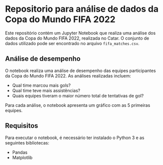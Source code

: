 # Repositorio para análise de dados da Copa do Mundo FIFA 2022

Este repositório contém um Jupyter Notebook que realiza uma análise dos dados da Copa do Mundo FIFA 2022, realizada no Catar. O conjunto de dados utilizado pode ser encontrado no arquivo `fifa_matches.csv`.

## Análise de desempenho

O notebook realiza uma análise de desempenho das equipes participantes da Copa do Mundo FIFA 2022. As análises realizadas incluem:

* Qual time marcou mais gols?
* Qual time teve mais assistências?
* Quais equipes tiveram o maior número total de tentativas de gol?

Para cada análise, o notebook apresenta um gráfico com as 5 primeiras equipes.

## Requisitos

Para executar o notebook, é necessário ter instalado o Python 3 e as seguintes bibliotecas:

* Pandas
* Matplotlib
